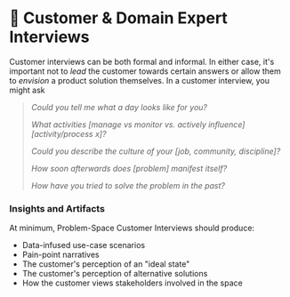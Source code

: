# 🎤 Customer & Domain Expert Interviews

Customer interviews can be both formal and informal. In either case, it's important not to _lead_ the customer towards certain answers or allow them to _envision_ a product solution themselves. In a customer interview, you might ask

> _Could you tell me what a day looks like for you?_
>
> _What activities \[manage vs monitor vs. actively influence] \[activity/process x]?_&#x20;
>
> _Could you describe the culture of your \[job, community, discipline]?_
>
> _How soon afterwards does \[problem] manifest itself?_
>
> _How have you tried to solve the problem in the past?_

### Insights and Artifacts

At minimum, Problem-Space Customer Interviews should produce:

* Data-infused use-case scenarios
* Pain-point narratives
* The customer's perception of an "ideal state"
* The customer's perception of alternative solutions
* How the customer views stakeholders involved in the space
